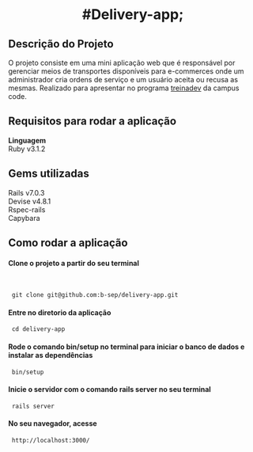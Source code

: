 <h1 align='center'> <strong>#Delivery-app;</strong></h1>

## Descrição do Projeto

O projeto consiste em uma mini aplicação web que é responsável por gerenciar meios de transportes disponíveis para e-commerces onde um administrador cria ordens de serviço e um usuário aceita ou recusa as mesmas. Realizado para apresentar no programa [treinadev](https://treinadev.com.br/) da campus code.

## Requisitos para rodar a aplicação

<strong>Linguagem</strong><br>
 Ruby v3.1.2<br>

## Gems utilizadas

Rails v7.0.3<br>
Devise v4.8.1<br>
Rspec-rails <br>
Capybara <br>

## Como rodar a aplicação

#### Clone o projeto a partir do seu terminal
<br>

```
 git clone git@github.com:b-sep/delivery-app.git
```
#### Entre no diretorio da aplicação

```
 cd delivery-app
```

#### Rode o comando bin/setup no terminal para iniciar o banco de dados e instalar as dependências

```
 bin/setup
```

#### Inicie o servidor com o comando rails server no seu terminal

```
 rails server
```

#### No seu navegador, acesse

```
 http://localhost:3000/
```